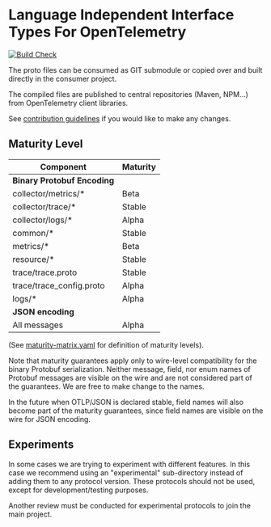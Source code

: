 # Language Independent Interface Types For OpenTelemetry

[![Build Check](https://github.com/open-telemetry/opentelemetry-proto/workflows/Build%20Check/badge.svg?branch=master)](https://github.com/open-telemetry/opentelemetry-proto/actions?query=workflow%3A%22Build+Check%22+branch%3Amaster)

The proto files can be consumed as GIT submodule or copied over and built directly in the consumer project.

The compiled files are published to central repositories (Maven, NPM...) from OpenTelemetry client libraries.

See [contribution guidelines](CONTRIBUTING.md) if you would like to make any changes.

## Maturity Level

Component                            | Maturity |
-------------------------------------|----------|
**Binary Protobuf Encoding**         |          |
collector/metrics/*                  | Beta     |
collector/trace/*                    | Stable   |
collector/logs/*                     | Alpha    |
common/*                             | Stable   |
metrics/*                            | Beta     |
resource/*                           | Stable   |
trace/trace.proto                    | Stable   |
trace/trace_config.proto             | Alpha    |
logs/*                               | Alpha    |
**JSON encoding**                    |          |
All messages                         | Alpha    |

(See [maturity-matrix.yaml](https://github.com/open-telemetry/community/blob/47813530864b9fe5a5146f466a58bd2bb94edc72/maturity-matrix.yaml#L57)
for definition of maturity levels).

Note that maturity guarantees apply only to wire-level compatibility for the binary
Protobuf serialization. Neither message, field, nor enum names of Protobuf messages
are visible on the wire and are not considered part of the guarantees. We are free
to make change to the names.

In the future when OTLP/JSON is declared stable, field names will also become part of
the maturity guarantees, since field names are visible on the wire for JSON encoding.

## Experiments

In some cases we are trying to experiment with different features. In this case
we recommend using an "experimental" sub-directory instead of adding them to any
protocol version. These protocols should not be used, except for
development/testing purposes.

Another review must be conducted for experimental protocols to join the main project.
